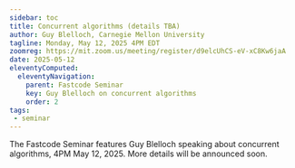 ```yaml
---
sidebar: toc
title: Concurrent algorithms (details TBA)
author: Guy Blelloch, Carnegie Mellon University
tagline: Monday, May 12, 2025 4PM EDT
zoomreg: https://mit.zoom.us/meeting/register/d9elcUhCS-eV-xC8Kw6jaA
date: 2025-05-12
eleventyComputed:
  eleventyNavigation:
    parent: Fastcode Seminar
    key: Guy Blelloch on concurrent algorithms
    order: 2
tags:
 - seminar
---
```


The Fastcode Seminar features Guy Blelloch speaking about concurrent algorithms, 4PM May 12, 2025. More details will be announced soon.
